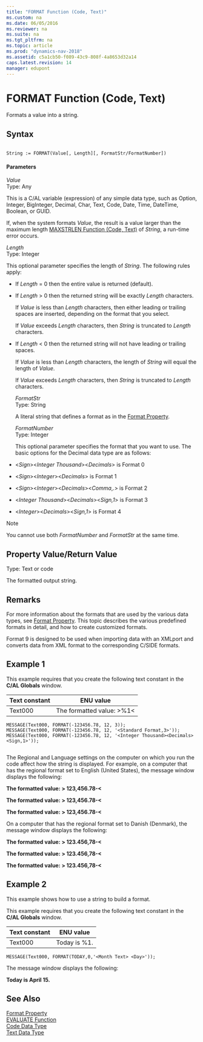 ```yaml
---
title: "FORMAT Function (Code, Text)"
ms.custom: na
ms.date: 06/05/2016
ms.reviewer: na
ms.suite: na
ms.tgt_pltfrm: na
ms.topic: article
ms.prod: "dynamics-nav-2018"
ms.assetid: c5a1cb50-f089-43c9-808f-4a8653d32a14
caps.latest.revision: 14
manager: edupont
---
```

# FORMAT Function (Code, Text)
Formats a value into a string.  
  
## Syntax  
  
```  
  
String := FORMAT(Value[, Length][, FormatStr/FormatNumber])  
```  
  
#### Parameters  
 *Value*  
 Type: Any  
  
 This is a C/AL variable \(expression\) of any simple data type, such as Option, Integer, BigInteger, Decimal, Char, Text, Code, Date, Time, DateTime, Boolean, or GUID.  
  
 If, when the system formats *Value*, the result is a value larger than the maximum length [MAXSTRLEN Function \(Code, Text\)](MAXSTRLEN-Function--Code--Text-.md) of *String*, a run-time error occurs.  
  
 *Length*  
 Type: Integer  
  
 This optional parameter specifies the length of *String*. The following rules apply:  
  
- If *Length* = 0 then the entire value is returned \(default\).  
  
- If *Length* > 0 then the returned string will be exactly *Length* characters.  
  
   If *Value* is less than *Length* characters, then either leading or trailing spaces are inserted, depending on the format that you select.  
  
   If *Value* exceeds *Length* characters, then *String* is truncated to *Length* characters.  
  
- If *Length* \< 0 then the returned string will not have leading or trailing spaces.  
  
   If *Value* is less than *Length* characters, the length of *String* will equal the length of *Value*.  
  
   If *Value* exceeds *Length* characters, then *String* is truncated to *Length* characters.  
  
  *FormatStr*  
  Type: String  
  
  A literal string that defines a format as in the [Format Property](Format-Property.md).  
  
  *FormatNumber*  
  Type: Integer  
  
  This optional parameter specifies the format that you want to use. The basic options for the Decimal data type are as follows:  
  
- \<*Sign*>\<*Integer Thousand*>\<*Decimals*> is Format 0  
  
- \<*Sign*>\<*Integer*>\<*Decimals*> is Format 1  
  
- \<*Sign*>\<*Integer*>\<*Decimals*>\<*Comma*,.> is Format 2  
  
- \<*Integer Thousand*>\<*Decimals*>\<*Sign,1*> is Format 3  
  
- \<*Integer*>\<*Decimals*>\<*Sign,1*> is Format 4  
  
> [!NOTE]  
>  You cannot use both *FormatNumber* and *FormatStr* at the same time.  
  
## Property Value/Return Value  
 Type: Text or code  
  
 The formatted output string.  
  
## Remarks  
 For more information about the formats that are used by the various data types, see [Format Property](Format-Property.md). This topic describes the various predefined formats in detail, and how to create customized formats.  
  
 Format 9 is designed to be used when importing data with an XMLport and converts data from XML format to the corresponding C/SIDE formats.  
  
## Example 1  
 This example requires that you create the following text constant in the **C/AL Globals** window.  
  
|Text constant|ENU value|  
|-------------------|---------------|  
|Text000|The formatted value: >%1\<|  
  
```  
MESSAGE(Text000, FORMAT(-123456.78, 12, 3));  
MESSAGE(Text000, FORMAT(-123456.78, 12, '<Standard Format,3>'));  
MESSAGE(Text000, FORMAT(-123456.78, 12, '<Integer Thousand><Decimals><Sign,1>'));  
  
```  
  
 The Regional and Language settings on the computer on which you run the code affect how the string is displayed. For example, on a computer that has the regional format set to English \(United States\), the message window displays the following:  
  
 **The formatted value: > 123,456.78-\<**  
  
 **The formatted value: > 123,456.78-\<**  
  
 **The formatted value: > 123,456.78-\<**  
  
 On a computer that has the regional format set to Danish \(Denmark\), the message window displays the following:  
  
 **The formatted value: > 123.456,78-\<**  
  
 **The formatted value: > 123.456,78-\<**  
  
 **The formatted value: > 123.456,78-\<**  
  
## Example 2 
 This example shows how to use a string to build a format.  
  
 This example requires that you create the following text constant in the **C/AL Globals** window.  
  
|Text constant|ENU value|  
|-------------------|---------------|  
|Text000|Today is %1.|  
  
```  
MESSAGE(Text000, FORMAT(TODAY,0,'<Month Text> <Day>'));  
```  
  
 The message window displays the following:  
  
 **Today is April 15.**  
  
## See Also  
 [Format Property](Format-Property.md)   
 [EVALUATE Function](EVALUATE-Function.md)   
 [Code Data Type](Code-Data-Type.md)   
 [Text Data Type](Text-Data-Type.md)